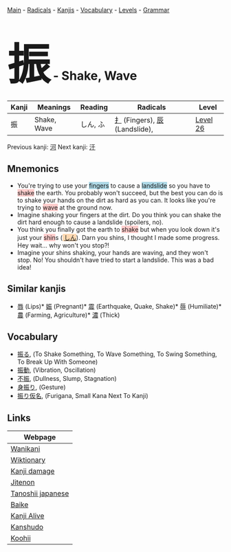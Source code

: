 <style> bigfont {font-size: 100px}</style>
[Main](../README.md) -
[Radicals](../radicals.md) -
[Kanjis](../kanjis.md) -
[Vocabulary](../vocabulary.md) -
[Levels](../levels.md) -
[Grammar](../grammar.md)
# <bigfont> 振</bigfont> - Shake, Wave 

| Kanji | Meanings | Reading | Radicals | Level |
| --- | --- | --- | --- | --- |
| 振 | Shake, Wave | しん, ふ | [扌](../radicals/扌.md) (Fingers), [辰](../radicals/辰.md) (Landslide),  | [Level 26](../levels/wk_level26.md) |

Previous kanji: [河](河.md) Next kanji: [汗](汗.md) 

## Mnemonics
 * You're trying to use your <span style="background-color:#ADD8E6"> fingers</span> to cause a <span style="background-color:#ADD8E6"> landslide</span> so you have to <span style="background-color:#ffcccb"> shake</span> the earth. You probably won't succeed, but the best you can do is to shake your hands on the dirt as hard as you can. It looks like you're trying to <span style="background-color:#ffcccb"> wave</span> at the ground now.
* Imagine shaking your fingers at the dirt. Do you think you can shake the dirt hard enough to cause a landslide (spoilers, no).
* You think you finally got the earth to <span style="background-color:#ffcccb"> shake</span> but when you look down it's just your <span style="background-color:#ffcccb"> shin</span>s (<span style="background-color:#fed8b1"> [しん](https://jisho.org/search/しん)</span>). Darn you shins, I thought I made some progress. Hey wait... why won't you stop?!
* Imagine your shins shaking, your hands are waving, and they won't stop. No! You shouldn't have tried to start a landslide. This was a bad idea!


## Similar kanjis
 * [唇](唇.md) (Lips)* [娠](娠.md) (Pregnant)* [震](震.md) (Earthquake, Quake, Shake)* [辱](辱.md) (Humiliate)* [農](農.md) (Farming, Agriculture)* [濃](濃.md) (Thick)


## Vocabulary
 * [振る](../vocabulary/振.md), (To Shake Something, To Wave Something, To Swing Something, To Break Up With Someone)
* [振動](../vocabulary/振.md), (Vibration, Oscillation)
* [不振](../vocabulary/振.md), (Dullness, Slump, Stagnation)
* [身振り](../vocabulary/振.md), (Gesture)
* [振り仮名](../vocabulary/振.md), (Furigana, Small Kana Next To Kanji)



## Links 

| Webpage |
| --- |
| [Wanikani          ](https://www.wanikani.com/kanji/振) |
| [Wiktionary        ](https://en.wiktionary.org/wiki/振) |
| [Kanji damage      ](http://www.kanjidamage.com/kanji/search?utf8=✓&q=振) |
| [Jitenon           ](https://jitenon.com/kanji/振) |
| [Tanoshii japanese ](https://www.tanoshiijapanese.com/dictionary/kanji.cfm?k=振) |
| [Baike             ](https://baike.baidu.com/item/振) |
| [Kanji Alive       ](https://app.kanjialive.com/振) |
| [Kanshudo          ](https://www.kanshudo.com/searchmn?q=振) |
| [Koohii            ](https://kanji.koohii.com/study/kanji/振) |
